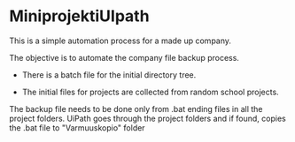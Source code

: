 # MiniprojektiUIpath

This is a simple automation process for a made up company.

The objective is to automate the company file backup process.

- There is a batch file for the initial directory tree.

- The initial files for projects are collected from random school projects.

The backup file needs to be done only from .bat ending files in all the project folders. UiPath goes through the project folders and if found, copies the .bat file to "Varmuuskopio" folder

